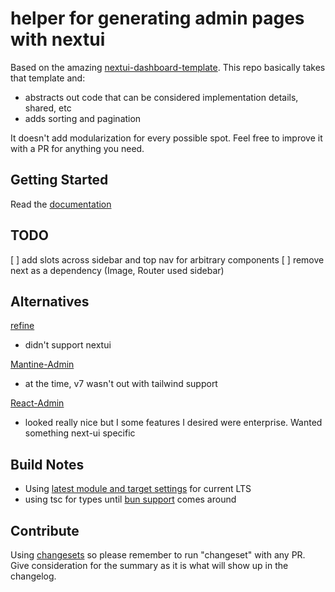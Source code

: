 # helper for generating admin pages with nextui

Based on the amazing [nextui-dashboard-template](https://github.com/Siumauricio/nextui-dashboard-template).
This repo basically takes that template and:
* abstracts out code that can be considered implementation details, shared, etc
* adds sorting and pagination

It doesn't add modularization for every possible spot.  Feel free to improve it with a PR for anything you need.

## Getting Started
Read the [documentation](https://nextui-admin.vercel.app/guides/getting-started)

## TODO
[ ] add slots across sidebar and top nav for arbitrary components
[ ] remove next as a dependency (Image, Router used sidebar)


## Alternatives

[refine](https://refine.dev/) 
* didn't support nextui 

[Mantine-Admin](https://github.com/jotyy/Mantine-Admin)
* at the time, v7 wasn't out with tailwind support

[React-Admin](https://marmelab.com/react-admin/)
* looked really nice but I some features I desired were enterprise.  Wanted something next-ui specific

## Build Notes
* Using [latest module and target settings](https://stackoverflow.com/questions/72380007/what-typescript-configuration-produces-output-closest-to-node-js-18-capabilities/72380008#72380008) for current LTS
* using tsc for types until [bun support](https://github.com/oven-sh/bun/issues/5141#issuecomment-1727578701) comes around

## Contribute
Using [changesets](https://github.com/changesets/changesets) so please remember to run "changeset" with any PR.  
Give consideration for the summary as it is what will show up in the changelog.